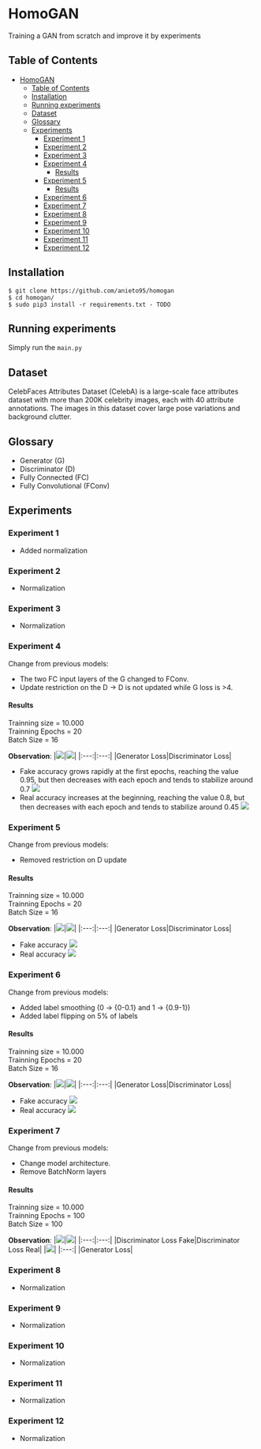 # HomoGAN
Training a GAN from scratch and improve it by experiments 

## Table of Contents

- [HomoGAN](#homogan)
  * [Table of Contents](#table-of-contents)
  * [Installation](#installation)
  * [Running experiments](#running-experiments)
  * [Dataset](#dataset)
  * [Glossary](#glossary)
  * [Experiments](#experiments)
    + [Experiment 1](#experiment-1)
    + [Experiment 2](#experiment-2)
    + [Experiment 3](#experiment-3)
    + [Experiment 4](#experiment-4)
      - [Results](#results)
    + [Experiment 5](#experiment-5)
      - [Results](#results-1)
    + [Experiment 6](#experiment-6)
    + [Experiment 7](#experiment-7)
    + [Experiment 8](#experiment-8)
    + [Experiment 9](#experiment-9)
    + [Experiment 10](#experiment-10)
    + [Experiment 11](#experiment-11)
    + [Experiment 12](#experiment-12)

## Installation
    $ git clone https://github.com/anieto95/homogan
    $ cd homogan/
    $ sudo pip3 install -r requirements.txt	- TODO

## Running experiments

Simply run the `main.py`

## Dataset

CelebFaces Attributes Dataset (CelebA) is a large-scale face attributes dataset with more than 200K celebrity images, each with 40 attribute annotations. The images in this dataset cover large pose variations and background clutter.

## Glossary
* Generator (G)
* Discriminator (D)
* Fully Connected (FC)
* Fully Convolutional (FConv)

## Experiments
### Experiment 1
- Added normalization

### Experiment 2
- Normalization

### Experiment 3
- Normalization

### Experiment 4
Change from previous models: 
* The two FC input layers of the G changed to FConv.
* Update restriction on the D -> D is not updated while G loss is >4.

#### Results
Trainning size = 10.000\
Trainning Epochs = 20\
Batch Size = 16

__Observation__: 
|![](src/Experiment4/Gen_Loss.png)|![](src/Experiment4/Disc_Loss.png)|
|:---:|:---:|
|Generator Loss|Discriminator Loss|
* Fake accuracy grows rapidly at the first epochs, reaching the value 0.95, but then decreases with each epoch and tends to stabilize around 0.7
![](src/Experiment4/fake_acc.png)
* Real accuracy increases at the beginning, reaching the value 0.8, but then decreases with each epoch and tends to stabilize around 0.45
![](src/Experiment4/real_acc.png)

### Experiment 5
Change from previous models: 
* Removed restriction on D update

#### Results
Trainning size = 10.000\
Trainning Epochs = 20\
Batch Size = 16

__Observation__: 
|![](src/Experiment5/Gen_Loss.png)|![](src/Experiment5/Disc_Loss.png)|
|:---:|:---:|
|Generator Loss|Discriminator Loss|
* Fake accuracy 
![](src/Experiment5/fake_acc.png)
* Real accuracy 
![](src/Experiment5/real_acc.png)

### Experiment 6
Change from previous models: 
* Added label smoothing (0 -> {0-0.1} and 1 -> {0.9-1})
* Added label flipping on 5% of labels

#### Results
Trainning size = 10.000\
Trainning Epochs = 20\
Batch Size = 16

__Observation__: 
|![](src/Experiment6/Gen_Loss.png)|![](src/Experiment6/Disc_Loss.png)|
|:---:|:---:|
|Generator Loss|Discriminator Loss|
* Fake accuracy 
![](src/Experiment6/fake_acc.png)
* Real accuracy 
![](src/Experiment6/real_acc.png)

### Experiment 7
Change from previous models: 
* Change model architecture.
* Remove BatchNorm layers

#### Results
Trainning size = 10.000\
Trainning Epochs = 100\
Batch Size = 100

__Observation__: 
|![](src/Experiment7/DiscLossFake.png)|![](src/Experiment7/DiscLossReal.png)|
|:---:|:---:|
|Discriminator Loss Fake|Discriminator Loss Real|
|![](src/Experiment7/GenLoss.png)|
|:---:|
|Generator Loss|

### Experiment 8
- Normalization

### Experiment 9
- Normalization

### Experiment 10
- Normalization

### Experiment 11
- Normalization

### Experiment 12
- Normalization
